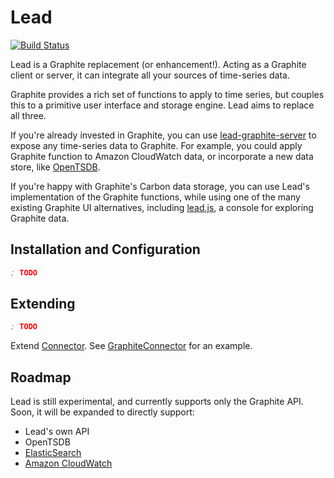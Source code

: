 # Lead

[![Build Status](https://travis-ci.org/also/lead.png?branch=master)](https://travis-ci.org/also/lead)

Lead is a Graphite replacement (or enhancement!). Acting as a Graphite client or server, it can integrate all your sources of time-series data.

Graphite provides a rich set of functions to apply to time series, but couples this to a primitive user interface and storage engine. Lead aims to replace all three.

If you're already invested in Graphite, you can use [lead-graphite-server](https://github.com/also/lead-graphite-server) to expose any time-series data to Graphite. For example, you could apply Graphite function to Amazon CloudWatch data, or incorporate a new data store, like [OpenTSDB](http://opentsdb.net/).

If you're happy with Graphite's Carbon data storage, you can use Lead's implementation of the Graphite functions, while using one of the many existing Graphite UI alternatives, including [lead.js](https://github.com/also/lead.js/blob/master/docs/quickstart.md), a console for exploring Graphite data.

## Installation and Configuration

```clojure
; TODO
```

## Extending

```clojure
; TODO
```

Extend [Connector](src/lead/connector.clj). See [GraphiteConnector](src/lead/graphite/connector.clj) for an example.

## Roadmap

Lead is still experimental, and currently supports only the Graphite API. Soon, it will be expanded to directly support:

* Lead's own API
* OpenTSDB
* [ElasticSearch](http://www.elasticsearch.org/)
* [Amazon CloudWatch](http://aws.amazon.com/cloudwatch/)
